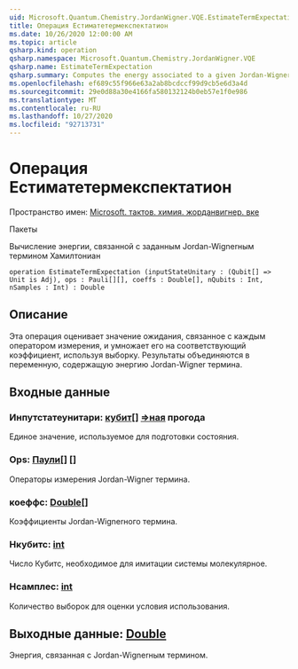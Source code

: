 ```yaml
---
uid: Microsoft.Quantum.Chemistry.JordanWigner.VQE.EstimateTermExpectation
title: Операция Естиматетермекспектатион
ms.date: 10/26/2020 12:00:00 AM
ms.topic: article
qsharp.kind: operation
qsharp.namespace: Microsoft.Quantum.Chemistry.JordanWigner.VQE
qsharp.name: EstimateTermExpectation
qsharp.summary: Computes the energy associated to a given Jordan-Wigner Hamiltonian term
ms.openlocfilehash: ef689c55f966e63a2ab8bcdccf99d9cb5e6d3a4d
ms.sourcegitcommit: 29e0d88a30e4166fa580132124b0eb57e1f0e986
ms.translationtype: MT
ms.contentlocale: ru-RU
ms.lasthandoff: 10/27/2020
ms.locfileid: "92713731"
---
```

# <a name="estimatetermexpectation-operation"></a>Операция Естиматетермекспектатион

Пространство имен: [Microsoft. тактов. химия. жорданвигнер. вке](xref:Microsoft.Quantum.Chemistry.JordanWigner.VQE)

Пакеты [](https://nuget.org/packages/)


Вычисление энергии, связанной с заданным Jordan-Wignerным термином Хамилтониан

```qsharp
operation EstimateTermExpectation (inputStateUnitary : (Qubit[] => Unit is Adj), ops : Pauli[][], coeffs : Double[], nQubits : Int, nSamples : Int) : Double
```


## <a name="description"></a>Описание

Эта операция оценивает значение ожидания, связанное с каждым оператором измерения, и умножает его на соответствующий коэффициент, используя выборку.
Результаты объединяются в переменную, содержащую энергию Jordan-Wigner термина.

## <a name="input"></a>Входные данные

### <a name="inputstateunitary--qubit--unit-adj"></a>Инпутстатеунитари: [кубит](xref:microsoft.quantum.lang-ref.qubit)[] [=>ная](xref:microsoft.quantum.lang-ref.unit) прогода

Единое значение, используемое для подготовки состояния.


### <a name="ops--pauli"></a>Ops: [Паули](xref:microsoft.quantum.lang-ref.pauli)[] []

Операторы измерения Jordan-Wigner термина.


### <a name="coeffs--double"></a>коеффс: [Double](xref:microsoft.quantum.lang-ref.double)[]

Коэффициенты Jordan-Wignerного термина.


### <a name="nqubits--int"></a>Нкубитс: [int](xref:microsoft.quantum.lang-ref.int)

Число Кубитс, необходимое для имитации системы молекулярное.


### <a name="nsamples--int"></a>Нсамплес: [int](xref:microsoft.quantum.lang-ref.int)

Количество выборок для оценки условия использования.



## <a name="output--double"></a>Выходные данные: [Double](xref:microsoft.quantum.lang-ref.double)

Энергия, связанная с Jordan-Wignerным термином.